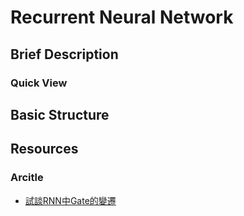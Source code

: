 # Recurrent Neural Network

## Brief Description

### Quick View

## Basic Structure

## Resources

### Arcitle

* [試談RNN中Gate的變遷](https://wyydsb.xin/other/rnn.html)
